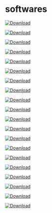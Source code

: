 # softwares

[![Download](https://img.shields.io/badge/Download-MPLAB_X_IDE-blue)](https://drive.google.com/drive/folders/11P2LgOgxX8RGXA0BdZXh3T23SMepfAdJ?usp=drive_link)

[![Download](https://img.shields.io/badge/Download-WIRESHARK-blue)](https://drive.google.com/file/d/1wKMIBNj6kYsIWDY0b9XgXW3hXjALy-lY/view?usp=drive_link)

[![Download](https://img.shields.io/badge/Download-VSC-blue)](https://drive.google.com/file/d/1O4Wfgys-9tB8UktzE45tFc5e5k4-T4YO/view?usp=drive_link)

[![Download](https://img.shields.io/badge/Download-VNC-blue)](https://drive.google.com/file/d/1sPyEfgUhiwclucXPyP7WYm35yHUIRdjE/view?usp=drive_link)

[![Download](https://img.shields.io/badge/Download-TINY_BOOTLOADER-blue)](https://drive.google.com/file/d/14rSMTnCS_bpE3JJDGw130rP0l0kpNh0K/view?usp=drive_link)

[![Download](https://img.shields.io/badge/Download-TERATERM-blue)](https://drive.google.com/file/d/10Jc_e5EazsfYEGwW16MvuAnN9l7fvU-R/view?usp=drive_link)

[![Download](https://img.shields.io/badge/Download-NMAP-blue)](https://drive.google.com/file/d/1puiQ-jJmf6y7ipKnjYog2GyVAjZye8Wm/view?usp=drive_link)

[![Download](https://img.shields.io/badge/Download-MINGW-blue)](https://drive.google.com/file/d/1XXMgnDIVSRrRTG8xscn3W7QBxP3zsVb2/view?usp=drive_link)

[![Download](https://img.shields.io/badge/Download-KEIL_U_VISION-blue)](https://drive.google.com/file/d/19UTeE155SNTfwr9JELwxw1GENBNVTFlU/view?usp=drive_link)

[![Download](https://img.shields.io/badge/Download-FLASHMAGIC-blue)](https://drive.google.com/file/d/1Q6H-ky1oYC-yge68hnC64TUmD9Jl56w4/view?usp=drive_link)

[![Download](https://img.shields.io/badge/Download-EASYEDA-blue)](https://drive.google.com/file/d/1MDX0ecc8EcRdsSYE47zGlp0bfMDWNkba/view?usp=drive_link)

[![Download](https://img.shields.io/badge/Download-CH340_DRIVER-blue)](https://drive.google.com/file/d/1X3wHzqbH5JYynbUxbEfNZX-iM5jr6gN_/view?usp=drive_link)

[![Download](https://img.shields.io/badge/Download-MICROCHIP_STUDIO-blue)](https://drive.google.com/file/d/1utFAa-a6dnmJ9_d0vU0EW4UyKTWVajCN/view?usp=drive_link)

[![Download](https://img.shields.io/badge/Download-XCTU-blue)](https://drive.google.com/file/d/1Y4UAEBXigvQTvC2hKsMJ5cyNYBSiYRjL/view?usp=drive_link)

[![Download](https://img.shields.io/badge/Download-PROTEUS_8_PROFESSIONAL-blue)](https://drive.google.com/file/d/1np74ZBapgnTtOJ5E-FjzOxYnxXaTxOjC/view?usp=drive_link)

[![Download](https://img.shields.io/badge/Download-EAGLE-blue)](https://drive.google.com/file/d/1OSTE9VPw_OaeI9WBVKTBpftSOAmyi__U/view?usp=drive_link)

[![Download](https://img.shields.io/badge/Download-USB_OBLIVION-blue)](https://drive.google.com/drive/folders/1OIdjJcTHSiDZXnDZzjfwRP4dpGUAK_Qy?usp=drive_link)

[![Download](https://img.shields.io/badge/Download-STM32_FLASHER-blue)](https://drive.google.com/drive/folders/1d11NSOv7k4XjpRShLJU-2pBpvyxCvujC?usp=drive_link)

[![Download](https://img.shields.io/badge/Download-CP2102_DRIVER-blue)](https://drive.google.com/drive/folders/1WfU9EOZLHev2HvdFaHsn31bgXB8kuzFD?usp=drive_link)

[![Download](https://img.shields.io/badge/Download-AVR_prog-blue)](https://drive.google.com/file/d/1Zlg_RROs2F6Z8X_ctTkUoGFoA7y0iw-H/view?usp=drive_link)























